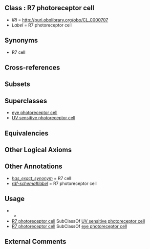 
## Class : R7 photoreceptor cell

 * *IRI* = http://purl.obolibrary.org/obo/CL_0000707
 * *Label* = R7 photoreceptor cell

## Synonyms

 * R7 cell

## Cross-references


## Subsets


## Superclasses

 * [eye photoreceptor cell](../../CL/87/CL_0000287.md)
 * [UV sensitive photoreceptor cell](../../CL/94/CL_0000494.md)

## Equivalencies


## Other Logical Axioms


## Other Annotations

 * *[has_exact_synonym](../../ym/oboInOwl#hasExactSynonym.md)* = R7 cell
 * *[rdf-schema#label](../../el/rdf-schema#label.md)* = R7 photoreceptor cell

## Usage

 * -
 * [R7 photoreceptor cell](../../CL/07/CL_0000707.md) SubClassOf [UV sensitive photoreceptor cell](../../CL/94/CL_0000494.md)
 * [R7 photoreceptor cell](../../CL/07/CL_0000707.md) SubClassOf [eye photoreceptor cell](../../CL/87/CL_0000287.md)

## External Comments

